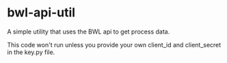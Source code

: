 # bwl-api-util

A simple utility that uses the BWL api to get process data.

This code won't run unless you provide your own client_id and client_secret in the key.py file.
